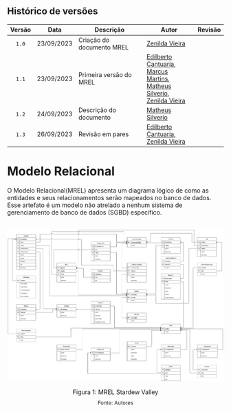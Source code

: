 ## Histórico de versões

| Versão |    Data    | Descrição                 | Autor                                              | Revisão |
| :----: | :--------: | ------------------------- | -------------------------------------------------- | ------- |
| `1.0`  | 23/09/2023 | Criação do documento MREL | [Zenilda Vieira](https://github.com/ZenildaVieira) |         |
| `1.1`  | 23/09/2023 | Primeira versão do MREL | [Edilberto Cantuaria](https://github.com/edilbertocantuaria), <br> [Marcus Martins](https://github.com/marcusmartinss),  <br> [Matheus Silverio](https://github.com/MattSilverio),  <br> [Zenilda Vieira](https://github.com/ZenildaVieira)  |         |
| `1.2`  | 24/09/2023 | Descrição do documento | [Matheus Silverio](https://github.com/MattSilverio) |         |
| `1.3`  | 26/09/2023 | Revisão em pares         | [Edilberto Cantuaria](https://github.com/edilbertocantuaria), <br>  [Zenilda Vieira](https://github.com/ZenildaVieira) |         |

# Modelo Relacional

<p style="text-align: justify">
  
O Modelo Relacional(MREL) apresenta um diagrama lógico de como as entidades e seus relacionamentos serão mapeados no banco de dados. Esse artefato é um modelo não atrelado a nenhum sistema de gerenciamento de banco de dados (SGBD) específico.


<br/>

<img src= '../imagens/MREL_stardew_valley_v2.2.png' />

<div style="text-align: center">
<p>Figura 1: MREL Stardew Valley</p>
<p style="margin-top: -1%; font-size: 12px">Fonte: Autores</p>
</div>
